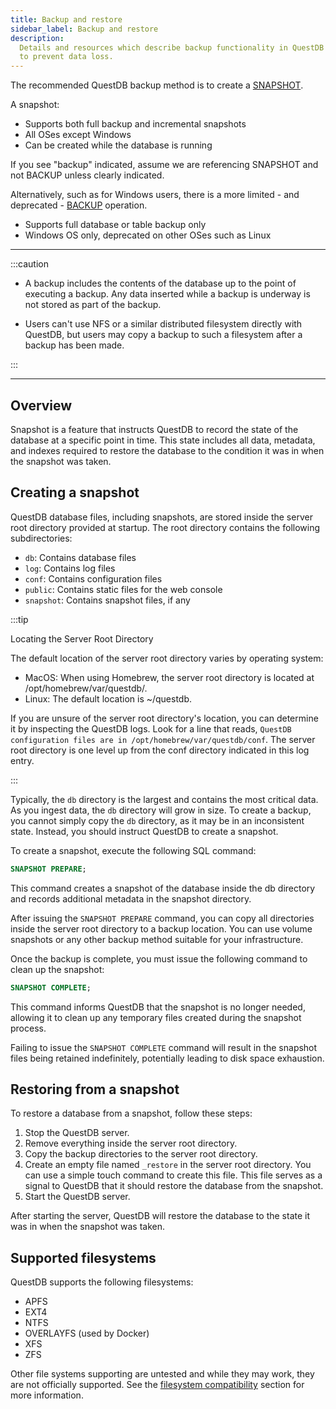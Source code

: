 ```yaml
---
title: Backup and restore
sidebar_label: Backup and restore
description:
  Details and resources which describe backup functionality in QuestDB as means
  to prevent data loss.
---
```


The recommended QuestDB backup method is to create a
[SNAPSHOT](/docs/reference/sql/snapshot/).

A snapshot:

- Supports both full backup and incremental snapshots
- All OSes except Windows
- Can be created while the database is running

If you see "backup" indicated, assume we are referencing SNAPSHOT and not BACKUP
unless clearly indicated.

Alternatively, such as for Windows users, there is a more limited - and
deprecated - [BACKUP](/docs/reference/sql/backup/) operation.

- Supports full database or table backup only
- Windows OS only, deprecated on other OSes such as Linux

---

:::caution

- A backup includes the contents of the database up to the point of executing a
  backup. Any data inserted while a backup is underway is not stored as part of
  the backup.

- Users can't use NFS or a similar distributed filesystem directly with QuestDB,
  but users may copy a backup to such a filesystem after a backup has been made.

:::

---
## Overview
Snapshot is a feature that instructs QuestDB to record the state of the database
at a specific point in time. This state includes all data, metadata, and indexes
required to restore the database to the condition it was in when the snapshot was taken.

## Creating a snapshot
QuestDB database files, including snapshots, are stored inside the server root
directory provided at startup. The root directory contains the following subdirectories:
- `db`: Contains database files
- `log`: Contains log files
- `conf`: Contains configuration files
- `public`: Contains static files for the web console
- `snapshot`: Contains snapshot files, if any

:::tip

Locating the Server Root Directory

The default location of the server root directory varies by operating system:
- MacOS: When using Homebrew, the server root directory is located at /opt/homebrew/var/questdb/.
- Linux: The default location is ~/questdb.

If you are unsure of the server root directory's location, you can determine it by
inspecting the QuestDB logs. Look for a line that reads, `QuestDB configuration files are in /opt/homebrew/var/questdb/conf`. The server root directory is one level up from the conf directory indicated in this log entry.

:::

Typically, the `db` directory is the largest and contains the most critical data.
As you ingest data, the `db` directory will grow in size. To create a backup,
you cannot simply copy the `db` directory, as it may be in an inconsistent state.
Instead, you should instruct QuestDB to create a snapshot.

To create a snapshot, execute the following SQL command:

```sql
SNAPSHOT PREPARE;
```

This command creates a snapshot of the database inside the db directory and records
additional metadata in the snapshot directory.

After issuing the `SNAPSHOT PREPARE` command, you can copy all directories inside
the server root directory to a backup location. You can use volume snapshots
or any other backup method suitable for your infrastructure.

Once the backup is complete, you must issue the following command to clean up the snapshot:

```sql
SNAPSHOT COMPLETE;
```

This command informs QuestDB that the snapshot is no longer needed,
allowing it to clean up any temporary files created during the snapshot process.

Failing to issue the `SNAPSHOT COMPLETE` command will result in the snapshot files
being retained indefinitely, potentially leading to disk space exhaustion.

## Restoring from a snapshot
To restore a database from a snapshot, follow these steps:
1. Stop the QuestDB server.
2. Remove everything inside the server root directory.
3. Copy the backup directories to the server root directory.
4. Create an empty file named `_restore` in the server root directory. You can use a simple touch command to create this file.
   This file serves as a signal to QuestDB that it should restore the database from the snapshot.
5. Start the QuestDB server.

After starting the server, QuestDB will restore the database to the state it was in when the snapshot was taken.

## Supported filesystems

QuestDB supports the following filesystems:

- APFS
- EXT4
- NTFS
- OVERLAYFS (used by Docker)
- XFS
- ZFS

Other file systems supporting are untested and while they may work,
they are not officially supported. See the [filesystem compatibility](/docs/deployment/capacity-planning/#supported-filesystems) section for more information.